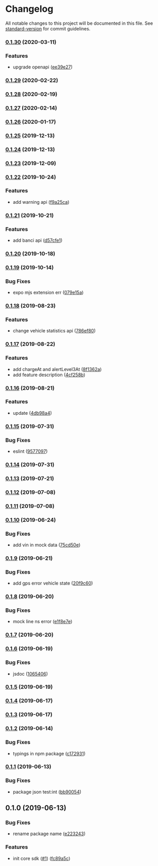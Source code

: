 # Changelog

All notable changes to this project will be documented in this file. See [standard-version](https://github.com/conventional-changelog/standard-version) for commit guidelines.

### [0.1.30](https://github.com/36node/bus-core-sdk-js/compare/v0.1.29...v0.1.30) (2020-03-11)


### Features

* upgrade openapi ([ee39e27](https://github.com/36node/bus-core-sdk-js/commit/ee39e27))

### [0.1.29](https://github.com/36node/bus-core-sdk-js/compare/v0.1.28...v0.1.29) (2020-02-22)

### [0.1.28](https://github.com/36node/bus-core-sdk-js/compare/v0.1.27...v0.1.28) (2020-02-19)

### [0.1.27](https://github.com/36node/bus-core-sdk-js/compare/v0.1.26...v0.1.27) (2020-02-14)

### [0.1.26](https://github.com/36node/bus-core-sdk-js/compare/v0.1.25...v0.1.26) (2020-01-17)

### [0.1.25](https://github.com/36node/bus-core-sdk-js/compare/v0.1.24...v0.1.25) (2019-12-13)

### [0.1.24](https://github.com/36node/bus-core-sdk-js/compare/v0.1.23...v0.1.24) (2019-12-13)

### [0.1.23](https://github.com/36node/bus-core-sdk-js/compare/v0.1.22...v0.1.23) (2019-12-09)

### [0.1.22](https://github.com/36node/bus-core-sdk-js/compare/v0.1.21...v0.1.22) (2019-10-24)


### Features

* add warning api ([f9a25ca](https://github.com/36node/bus-core-sdk-js/commit/f9a25ca))

### [0.1.21](https://github.com/36node/bus-core-sdk-js/compare/v0.1.20...v0.1.21) (2019-10-21)


### Features

* add banci api ([d57cfe1](https://github.com/36node/bus-core-sdk-js/commit/d57cfe1))

### [0.1.20](https://github.com/36node/bus-core-sdk-js/compare/v0.1.19...v0.1.20) (2019-10-18)

### [0.1.19](https://github.com/36node/bus-core-sdk-js/compare/v0.1.18...v0.1.19) (2019-10-14)


### Bug Fixes

* expo mjs extension err ([079e15a](https://github.com/36node/bus-core-sdk-js/commit/079e15a))

### [0.1.18](https://github.com/36node/bus-core-sdk-js/compare/v0.1.17...v0.1.18) (2019-08-23)


### Features

* change vehicle statistics api ([786ef80](https://github.com/36node/bus-core-sdk-js/commit/786ef80))

### [0.1.17](https://github.com/36node/bus-core-sdk-js/compare/v0.1.16...v0.1.17) (2019-08-22)


### Features

* add chargeAt and alertLevel3At ([8f1362a](https://github.com/36node/bus-core-sdk-js/commit/8f1362a))
* add feature description ([4cf258b](https://github.com/36node/bus-core-sdk-js/commit/4cf258b))

### [0.1.16](https://github.com/36node/bus-core-sdk-js/compare/v0.1.15...v0.1.16) (2019-08-21)


### Features

* update ([4db98a4](https://github.com/36node/bus-core-sdk-js/commit/4db98a4))

### [0.1.15](https://github.com/36node/bus-core-sdk-js/compare/v0.1.14...v0.1.15) (2019-07-31)


### Bug Fixes

* eslint ([9577097](https://github.com/36node/bus-core-sdk-js/commit/9577097))



### [0.1.14](https://github.com/36node/bus-core-sdk-js/compare/v0.1.13...v0.1.14) (2019-07-31)



### [0.1.13](https://github.com/36node/bus-core-sdk-js/compare/v0.1.12...v0.1.13) (2019-07-21)



### [0.1.12](https://github.com/36node/bus-core-sdk-js/compare/v0.1.11...v0.1.12) (2019-07-08)



### [0.1.11](https://github.com/36node/bus-core-sdk-js/compare/v0.1.10...v0.1.11) (2019-07-08)



### [0.1.10](https://github.com/36node/bus-core-sdk-js/compare/v0.1.9...v0.1.10) (2019-06-24)


### Bug Fixes

* add vin in mock data ([75cd50e](https://github.com/36node/bus-core-sdk-js/commit/75cd50e))



### [0.1.9](https://github.com/36node/bus-core-sdk-js/compare/v0.1.8...v0.1.9) (2019-06-21)


### Bug Fixes

* add gps error vehicle state ([20f9c60](https://github.com/36node/bus-core-sdk-js/commit/20f9c60))



### [0.1.8](https://github.com/36node/bus-core-sdk-js/compare/v0.1.7...v0.1.8) (2019-06-20)


### Bug Fixes

* mock line ns error ([e1f8e7e](https://github.com/36node/bus-core-sdk-js/commit/e1f8e7e))



### [0.1.7](https://github.com/36node/bus-core-sdk-js/compare/v0.1.6...v0.1.7) (2019-06-20)



### [0.1.6](https://github.com/36node/bus-core-sdk-js/compare/v0.1.5...v0.1.6) (2019-06-19)


### Bug Fixes

* jsdoc ([1065406](https://github.com/36node/bus-core-sdk-js/commit/1065406))



### [0.1.5](https://github.com/36node/bus-core-sdk-js/compare/v0.1.4...v0.1.5) (2019-06-19)



### [0.1.4](https://github.com/36node/bus-core-sdk-js/compare/v0.1.2...v0.1.4) (2019-06-17)



### [0.1.3](https://github.com/36node/bus-core-sdk-js/compare/v0.1.2...v0.1.3) (2019-06-17)



### [0.1.2](https://github.com/36node/bus-core-sdk-js/compare/v0.1.1...v0.1.2) (2019-06-14)


### Bug Fixes

* typings in npm package ([c172931](https://github.com/36node/bus-core-sdk-js/commit/c172931))



### [0.1.1](https://github.com/36node/bus-core-sdk-js/compare/v0.1.0...v0.1.1) (2019-06-13)


### Bug Fixes

* package json test:int ([bb90054](https://github.com/36node/bus-core-sdk-js/commit/bb90054))



## 0.1.0 (2019-06-13)


### Bug Fixes

* rename package name ([e223243](https://github.com/36node/bus-core-sdk-js/commit/e223243))


### Features

* init core sdk ([#1](https://github.com/36node/bus-core-sdk-js/issues/1)) ([fc89a5c](https://github.com/36node/bus-core-sdk-js/commit/fc89a5c))
